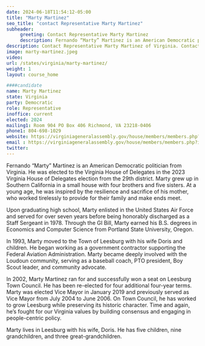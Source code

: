 ```yaml
---
date: 2024-06-18T11:54:12-05:00
title: "Marty Martinez"
seo_title: "contact Representative Marty Martinez"
subheader:
     greeting: Contact Representative Marty Martinez
     description: Fernando “Marty” Martinez is an American Democratic politician from Virginia. He was elected to the Virginia House of Delegates in the 2023 Virginia House of Delegates election from the 29th district. 
description: Contact Representative Marty Martinez of Virginia. Contact information for Marty Martinez includes email address, phone number, and mailing address.
image: marty-martinez.jpeg
video:
url: /states/virginia/marty-martinez/
weight: 1
layout: course_home

####candidate
name: Marty Martinez
state: Virginia
party: Democratic
role: Representative
inoffice: current
elected: 2024
mailing1: Room 904 PO Box 406 Richmond, VA 23218-0406
phone1: 804-698-1029
website: https://virginiageneralassembly.gov/house/members/members.php?id=H0374/
email : https://virginiageneralassembly.gov/house/members/members.php?id=H0374/
twitter: 
---
```

Fernando “Marty” Martinez is an American Democratic politician from Virginia. He was elected to the Virginia House of Delegates in the 2023 Virginia House of Delegates election from the 29th district. Marty grew up in Southern California in a small house with four brothers and five sisters. At a young age, he was inspired by the resilience and sacrifice of his mother, who worked tirelessly to provide for their family and make ends meet.

Upon graduating high school, Marty enlisted in the United States Air Force and served for over seven years before being honorably discharged as a Staff Sergeant in 1978. Through the GI Bill, Marty earned his B.S. degrees in Economics and Computer Science from Portland State University, Oregon.

In 1993, Marty moved to the Town of Leesburg with his wife Doris and children. He began working as a government contractor supporting the Federal Aviation Administration. Marty became deeply involved with the Loudoun community, serving as a baseball coach, PTO president, Boy Scout leader, and community advocate.

In 2002, Marty Martinez ran for and successfully won a seat on Leesburg Town Council. He has been re-elected for four additional four-year terms. Marty was elected Vice Mayor in January 2019 and previously served as Vice Mayor from July 2004 to June 2006. On Town Council, he has worked to grow Leesburg while preserving its historic character. Time and again, he’s fought for our Virginia values by building consensus and engaging in people-centric policy.

Marty lives in Leesburg with his wife, Doris. He has five children, nine grandchildren, and three great-grandchildren.

